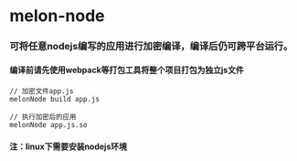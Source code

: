 # melon-node

### 可将任意nodejs编写的应用进行加密编译，编译后仍可跨平台运行。
#### 编译前请先使用webpack等打包工具将整个项目打包为独立js文件
```
// 加密文件app.js
melonNode build app.js

// 执行加密后的应用
melonNode app.js.so
```
#### 注：linux下需要安装nodejs环境
